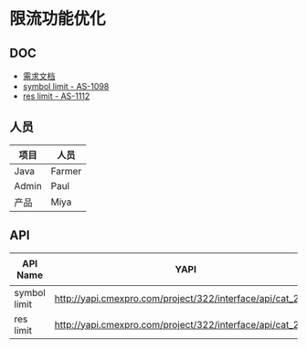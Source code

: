 # 限流功能优化

## DOC

- [需求文档](http://confluence.cmexpro.com/pages/viewpage.action?pageId=60045860)
- [symbol limit - AS-1098](http://jira.cmexpro.com/browse/AS-1098)
- [res limit - AS-1112 ](http://jira.cmexpro.com/browse/AS-1112)

## 人员

| 项目  | 人员   |
| ----- | ------ |
| Java  | Farmer |
| Admin | Paul   |
| 产品  | Miya   |

## API

| API Name     | YAPI                                                       | 开发人员 |
| ------------ | ---------------------------------------------------------- | -------- |
| symbol limit | http://yapi.cmexpro.com/project/322/interface/api/cat_2221 | Farmer   |
| res limit    | http://yapi.cmexpro.com/project/322/interface/api/cat_2221 | Farmer   |
